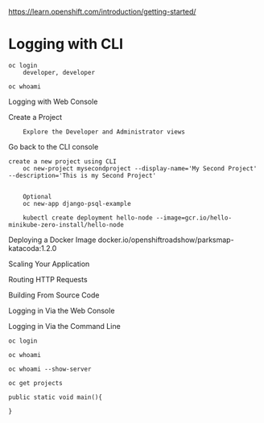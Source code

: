 https://learn.openshift.com/introduction/getting-started/

# Logging with CLI
```
oc login
	developer, developer

oc whoami
```
	

Logging with Web Console

Create a Project

		Explore the Developer and Administrator views	

Go back to the CLI console 

	create a new project using CLI
		oc new-project mysecondproject --display-name='My Second Project' --description='This is my Second Project'


		Optional
		oc new-app django-psql-example

		kubectl create deployment hello-node --image=gcr.io/hello-minikube-zero-install/hello-node

Deploying a Docker Image
	docker.io/openshiftroadshow/parksmap-katacoda:1.2.0


Scaling Your Application

Routing HTTP Requests


Building From Source Code


Logging in Via the Web Console

Logging in Via the Command Line

	oc login

	oc whoami

	oc whoami --show-server

	oc get projects

	public static void main(){
		
	}





